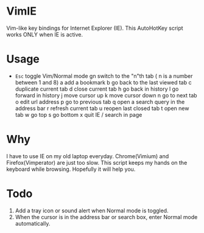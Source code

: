 VimIE
=====

Vim-like key bindings for Internet Explorer (IE). This AutoHotKey script works ONLY when IE is active.

Usage
=====

 
* `Esc`		toggle Vim/Normal mode
		gn		switch to the "n"th tab ( n is a number between 1 and 8)
		a		add a bookmark
        b       go back to the last viewed tab
		c		duplicate current tab
		d		close current tab
		h		go back in history
		l		go forward in history
 		j		move cursor up
 		k		move cursor down
		n		go to next tab
		o		edit url address 
		p		go to previous tab
        q       open a search query in the address bar
		r		refresh current tab
		u		reopen last closed tab
		t		open new tab
		w		go top
		s		go bottom
        x       quit IE
		/		search in page


Why
===
I have to use IE on my old laptop everyday. Chrome(Vimium) and Firefox(Vimperator) are just too slow. This script keeps my hands on the keyboard while browsing. Hopefully it will help you. 

Todo
====
1. Add a tray icon or sound alert when Normal mode is toggled.
2. When the cursor is in the address bar or search box, enter Normal mode automatically.

